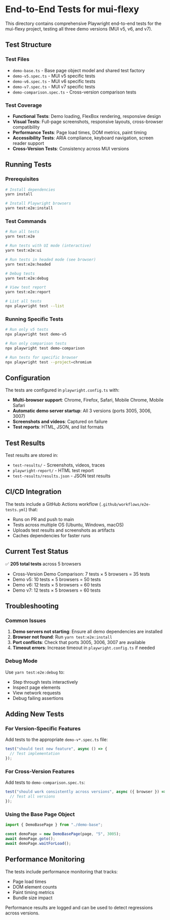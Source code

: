 # End-to-End Tests for mui-flexy

This directory contains comprehensive Playwright end-to-end tests for the mui-flexy project, testing all three demo versions (MUI v5, v6, and v7).

## Test Structure

### Test Files

- `demo-base.ts` - Base page object model and shared test factory
- `demo-v5.spec.ts` - MUI v5 specific tests
- `demo-v6.spec.ts` - MUI v6 specific tests
- `demo-v7.spec.ts` - MUI v7 specific tests
- `demo-comparison.spec.ts` - Cross-version comparison tests

### Test Coverage

- **Functional Tests**: Demo loading, FlexBox rendering, responsive design
- **Visual Tests**: Full-page screenshots, responsive layouts, cross-browser compatibility
- **Performance Tests**: Page load times, DOM metrics, paint timing
- **Accessibility Tests**: ARIA compliance, keyboard navigation, screen reader support
- **Cross-Version Tests**: Consistency across MUI versions

## Running Tests

### Prerequisites

```bash
# Install dependencies
yarn install

# Install Playwright browsers
yarn test:e2e:install
```

### Test Commands

```bash
# Run all tests
yarn test:e2e

# Run tests with UI mode (interactive)
yarn test:e2e:ui

# Run tests in headed mode (see browser)
yarn test:e2e:headed

# Debug tests
yarn test:e2e:debug

# View test report
yarn test:e2e:report

# List all tests
npx playwright test --list
```

### Running Specific Tests

```bash
# Run only v5 tests
npx playwright test demo-v5

# Run only comparison tests
npx playwright test demo-comparison

# Run tests for specific browser
npx playwright test --project=chromium
```

## Configuration

The tests are configured in `playwright.config.ts` with:

- **Multi-browser support**: Chrome, Firefox, Safari, Mobile Chrome, Mobile Safari
- **Automatic demo server startup**: All 3 versions (ports 3005, 3006, 3007)
- **Screenshots and videos**: Captured on failure
- **Test reports**: HTML, JSON, and list formats

## Test Results

Test results are stored in:

- `test-results/` - Screenshots, videos, traces
- `playwright-report/` - HTML test report
- `test-results/results.json` - JSON test results

## CI/CD Integration

The tests include a GitHub Actions workflow (`.github/workflows/e2e-tests.yml`) that:

- Runs on PR and push to main
- Tests across multiple OS (Ubuntu, Windows, macOS)
- Uploads test results and screenshots as artifacts
- Caches dependencies for faster runs

## Current Test Status

✅ **205 total tests** across 5 browsers

- Cross-Version Demo Comparison: 7 tests × 5 browsers = 35 tests
- Demo v5: 10 tests × 5 browsers = 50 tests
- Demo v6: 12 tests × 5 browsers = 60 tests
- Demo v7: 12 tests × 5 browsers = 60 tests

## Troubleshooting

### Common Issues

1. **Demo servers not starting**: Ensure all demo dependencies are installed
2. **Browser not found**: Run `yarn test:e2e:install`
3. **Port conflicts**: Check that ports 3005, 3006, 3007 are available
4. **Timeout errors**: Increase timeout in `playwright.config.ts` if needed

### Debug Mode

Use `yarn test:e2e:debug` to:

- Step through tests interactively
- Inspect page elements
- View network requests
- Debug failing assertions

## Adding New Tests

### For Version-Specific Features

Add tests to the appropriate `demo-v*.spec.ts` file:

```typescript
test("should test new feature", async () => {
  // Test implementation
});
```

### For Cross-Version Features

Add tests to `demo-comparison.spec.ts`:

```typescript
test("should work consistently across versions", async ({ browser }) => {
  // Test all versions
});
```

### Using the Base Page Object

```typescript
import { DemoBasePage } from "./demo-base";

const demoPage = new DemoBasePage(page, "5", 3005);
await demoPage.goto();
await demoPage.waitForLoad();
```

## Performance Monitoring

The tests include performance monitoring that tracks:

- Page load times
- DOM element counts
- Paint timing metrics
- Bundle size impact

Performance results are logged and can be used to detect regressions across versions.
